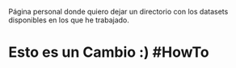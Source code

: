 Página personal donde quiero dejar un directorio con los datasets disponibles en los que he trabajado. 


# Esto es un Cambio :) #HowTo